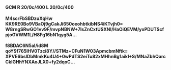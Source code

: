 #### GCM R 20/0c/400 L 20/0c/400
**M4scrFbSBDzuXqHw**<br/>**KK9RE0Bo9VBaOj9gCakJi650oeohbtkibNS4iKTvjh0=**<br/>**W8rngSRwGO1vv9F/mvpNBNW+7lsZnCxtUSXNI/HaOiQEVM/yxPDUTScfpjoGVWM1L/H8Fg16bN1qyg5A...**<br/><br/>
**f8BDAC6N5aI/id8M**<br/>**qoYSf765lHV0Tzci8Y//STMz+CFuN1W03ApmcbmNftk=**<br/>**XPVE6bsIDbMmkKu4U4+0wPdTS2eiTu82xMHhnBg1aikI+S/MNaZbhQarcCkIGHhYNXAoJLX0+fy2dqoC...**